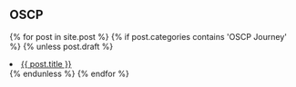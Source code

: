 ## OSCP

{% for post in site.post %}
  {% if post.categories contains 'OSCP Journey' %}
    {% unless post.draft %}
        <li><a href="{{ post.url }}">{{ post.title }}</a></li>
    {% endunless %}
{% endfor %}
